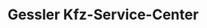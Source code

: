 ---
title: "Gessler Kfz-Service-Center"
url: /fellbach/gessler-kfz-service-center/
shop: Autowerkstatt
---